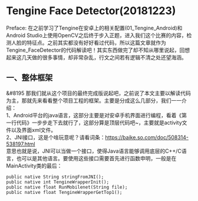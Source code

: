 Tengine Face Detector(20181223)
===

Preface: 在之前学习了Tengine在安卓上的相关配置(01_Tengine_Android)和Android Studio上使用OpenCV之后终于步入正题，进入我们这个比赛的内容，检测人脸的特征点。之前其实都没有好好看过代码，所以这篇文章就作为Tengine_FaceDetector的代码解读吧！其实东西做完了却不知从哪里说起，回想起来这几天做的很多事情，却非常杂乱，行文之间若有逻辑不清之处还望海涵。<br>

一、整体框架
---
&#8195  那我们就从这个项目的最终完成版说起吧，之前说了本文主要以解读代码为主，那就先来看看整个项目工程的框架。主要是分成这么几部分，我们一一介绍：<br>
1、Android平台的java语言，这部分主要是对安卓手机界面进行编程，看着《第一行代码》一步步走下去就行了，这部分算是顶层代码吧~，主要就是activity文件以及界面xml文件。<br>
2、JNI接口，这是个啥玩意呢？请看词条：https://baike.so.com/doc/508314-538197.html<br>
意思也就是说，JNI可以当做一个接口，使得Java语言能够调用底层的C++/C语言，也可以是其他语言。要使用这些接口需要首先进行函数申明，一般是在MainActivity类的最后：<br>
```
public native String stringFromJNI();
public native int TengineWrapperInit();
public native float RunMobilenet(String file);
public native float TengineWrapperGetTop1();
```
